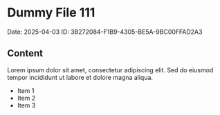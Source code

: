 # Dummy File 111

Date: 2025-04-03
ID: 3B272084-F1B9-4305-BE5A-9BC00FFAD2A3

## Content

Lorem ipsum dolor sit amet, consectetur adipiscing elit.
Sed do eiusmod tempor incididunt ut labore et dolore magna aliqua.

* Item 1
* Item 2
* Item 3
